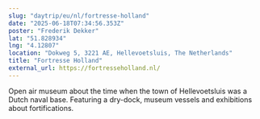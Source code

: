 ```yaml
---
slug: "daytrip/eu/nl/fortresse-holland"
date: "2025-06-18T07:34:56.353Z"
poster: "Frederik Dekker"
lat: "51.828934"
lng: "4.12807"
location: "Dokweg 5, 3221 AE, Hellevoetsluis, The Netherlands"
title: "Fortresse Holland"
external_url: https://fortresseholland.nl/
---
```

Open air museum about the time when the town of Hellevoetsluis was a Dutch naval base. Featuring a dry-dock, museum vessels and exhibitions about fortifications.